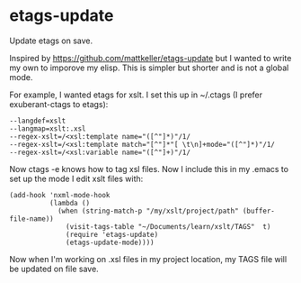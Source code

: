 etags-update
============

Update etags on save.

Inspired by https://github.com/mattkeller/etags-update but I wanted to write my own to imporove my elisp.
This is simpler but shorter and is not a global mode.

For example, I wanted etags for xslt. I set this up in ~/.ctags (I prefer exuberant-ctags to etags):
```
--langdef=xslt
--langmap=xslt:.xsl
--regex-xslt=/<xsl:template name="([^"]*)"/1/
--regex-xslt=/<xsl:template match="[^"]*"[ \t\n]+mode="([^"]*)"/1/
--regex-xslt=/<xsl:variable name="([^"]+)"/1/
```
Now ctags -e knows how to tag xsl files. Now I include this in my .emacs to set up the mode I edit xslt files with:
```elisp
(add-hook 'nxml-mode-hook
          (lambda ()
            (when (string-match-p "/my/xslt/project/path" (buffer-file-name))
              (visit-tags-table "~/Documents/learn/xslt/TAGS"  t)
              (require 'etags-update)
              (etags-update-mode))))
```
Now when I'm working on .xsl files in my project location, my TAGS file will be updated on file save.
